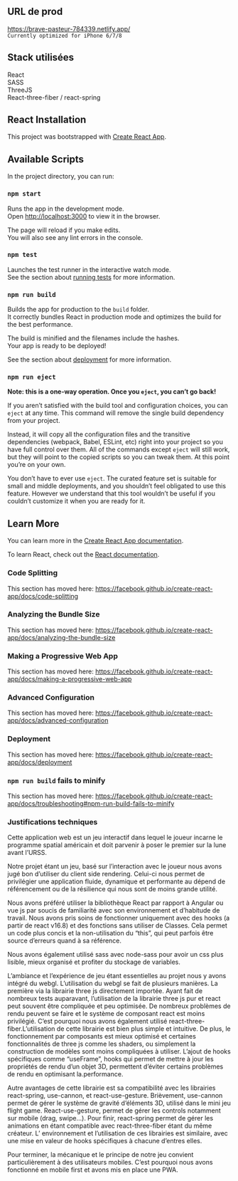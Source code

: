 ## URL de prod 
https://brave-pasteur-784339.netlify.app/ <br>
`Currently optimized for iPhone 6/7/8`

## Stack utilisées
React<br />
SASS<br />
ThreeJS<br />
React-three-fiber / react-spring

## React Installation

This project was bootstrapped with [Create React App](https://github.com/facebook/create-react-app).

## Available Scripts

In the project directory, you can run:

### `npm start`

Runs the app in the development mode.<br />
Open [http://localhost:3000](http://localhost:3000) to view it in the browser.

The page will reload if you make edits.<br />
You will also see any lint errors in the console.

### `npm test`

Launches the test runner in the interactive watch mode.<br />
See the section about [running tests](https://facebook.github.io/create-react-app/docs/running-tests) for more information.

### `npm run build`

Builds the app for production to the `build` folder.<br />
It correctly bundles React in production mode and optimizes the build for the best performance.

The build is minified and the filenames include the hashes.<br />
Your app is ready to be deployed!

See the section about [deployment](https://facebook.github.io/create-react-app/docs/deployment) for more information.

### `npm run eject`

**Note: this is a one-way operation. Once you `eject`, you can’t go back!**

If you aren’t satisfied with the build tool and configuration choices, you can `eject` at any time. This command will remove the single build dependency from your project.

Instead, it will copy all the configuration files and the transitive dependencies (webpack, Babel, ESLint, etc) right into your project so you have full control over them. All of the commands except `eject` will still work, but they will point to the copied scripts so you can tweak them. At this point you’re on your own.

You don’t have to ever use `eject`. The curated feature set is suitable for small and middle deployments, and you shouldn’t feel obligated to use this feature. However we understand that this tool wouldn’t be useful if you couldn’t customize it when you are ready for it.

## Learn More

You can learn more in the [Create React App documentation](https://facebook.github.io/create-react-app/docs/getting-started).

To learn React, check out the [React documentation](https://reactjs.org/).

### Code Splitting

This section has moved here: https://facebook.github.io/create-react-app/docs/code-splitting

### Analyzing the Bundle Size

This section has moved here: https://facebook.github.io/create-react-app/docs/analyzing-the-bundle-size

### Making a Progressive Web App

This section has moved here: https://facebook.github.io/create-react-app/docs/making-a-progressive-web-app

### Advanced Configuration

This section has moved here: https://facebook.github.io/create-react-app/docs/advanced-configuration

### Deployment

This section has moved here: https://facebook.github.io/create-react-app/docs/deployment

### `npm run build` fails to minify

This section has moved here: https://facebook.github.io/create-react-app/docs/troubleshooting#npm-run-build-fails-to-minify

### Justifications techniques

Cette application web est un jeu interactif dans lequel le joueur incarne le programme spatial américain et doit parvenir à poser le premier sur la lune avant l’URSS.

Notre projet étant un jeu, basé sur l’interaction avec le joueur nous avons jugé bon d’utiliser du client side rendering. Celui-ci nous permet de privilégier une application fluide, dynamique et performante au dépend de référencement ou de la résilience qui nous sont de moins grande utilité. 

Nous avons préféré utiliser la bibliothèque React par rapport à Angular ou vue js par soucis de familiarité avec son environnement et d’habitude de travail. Nous avons pris soins de fonctionner uniquement avec des hooks (a partir de react v16.8) et des fonctions sans utiliser de Classes. Cela permet un code plus concis et la non-utilisation du “this”, qui peut parfois être source d’erreurs quand à sa référence.

Nous avons également utilisé sass avec node-sass pour avoir un css plus lisible, mieux organisé et profiter du stockage de variables.

L’ambiance et l’expérience de jeu étant essentielles au projet nous y avons intégré du webgl. L’utilisation du webgl se fait de plusieurs manières. La première via la librairie three js directement importée. Ayant fait de nombreux tests auparavant, l’utilisation de la librairie three js pur et react peut souvent être compliquée et peu optimisée. De nombreux problèmes de rendu peuvent se faire et le système de composant react est moins privilégié. C’est pourquoi nous avons également utilisé react-three-fiber.L’utilisation de cette librairie est bien plus simple et intuitive. De plus, le fonctionnement par composants est mieux optimisé et certaines fonctionnalités de three js comme les shaders, ou simplement la construction de modèles sont moins compliquées à utiliser. L’ajout de hooks spécifiques comme “useFrame”, hooks qui permet de mettre à jour les propriétés de rendu d’un objet 3D,  permettent d’éviter certains problèmes de rendu en optimisant la.performance.

Autre avantages de cette librairie est sa compatibilité avec les librairies react-spring, use-cannon, et react-use-gesture.  Brièvement, use-cannon permet de gérer le système de gravité d’éléments 3D, utilisé dans le mini jeu flight game. React-use-gesture, permet de gérer les controls notamment sur mobile (drag, swipe…). Pour finir, react-spring permet de gérer les animations en étant compatible avec react-three-fiber étant du même créateur. L’ environnement et l’utilisation de ces librairies est similaire, avec une mise en valeur de hooks spécifiques  à chacune d’entres elles.

Pour terminer, la mécanique et le principe de notre jeu convient particulièrement à des utilisateurs mobiles. C’est pourquoi nous avons fonctionné en mobile first et avons mis en place une PWA. 


